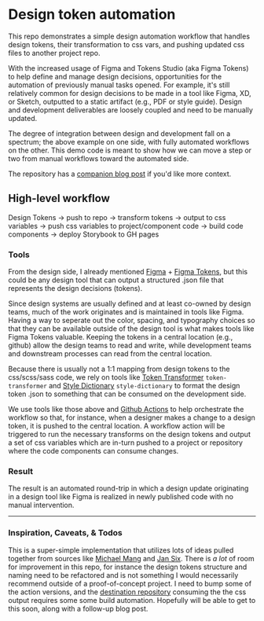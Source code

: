# Design token automation
This repo demonstrates a simple design automation workflow that handles design tokens, their transformation to css vars, and pushing updated css files to another project repo.

With the increased usage of Figma and Tokens Studio (aka Figma Tokens) to help define and manage design decisions, opportunities for the automation of previously manual tasks opened. For example, it's still relatively common for design decisions to be made in a tool like Figma, XD, or Sketch, outputted to a static artifact (e.g., PDF or style guide). Design and development deliverables are loosely coupled and need to be manually updated. 

The degree of integration between design and development fall on a spectrum; the above example on one side, with fully automated workflows on the other. This demo code is meant to show how we can move a step or two from manual workflows toward the automated side.

The repository has a [companion blog post](https://matthewrea.com/blog/design-token-automation-from-figma-to-storybook/) if you'd like more context.

## High-level workflow
Design Tokens -> push to repo -> transform tokens -> output to css variables -> push css variables to project/component code -> build code components -> deploy Storybook to GH pages


### Tools
From the design side, I already mentioned [Figma](https://www.figma.com/design/) + [Figma Tokens](https://tokens.studio/), but this could be any design tool that can output a structured .json file that represents the design decisions (tokens). 

Since design systems are usually defined and at least co-owned by design teams, much of the work originates and is maintained in tools like Figma. Having a way to seperate out the color, spacing, and typography choices so that they can be available outside of the design tool is what makes tools like Figma Tokens valuable. Keeping the tokens in a central location (e.g., github) allow the design teams to read and write, while development teams and downstream processes can read from the central location.

Because there is usually not a 1:1 mapping from design tokens to the css/scss/sass code, we rely on tools like [Token Transformer](https://www.npmjs.com/package/token-transformer) `token-transformer` and [Style Dictionary](https://www.npmjs.com/package/style-dictionary) `style-dictionary` to format the design token .json to something that can be consumed on the development side. 

We use tools like those above and [Github Actions](https://github.com/features/actions) to help orchestrate the workflow so that, for instance, when a designer makes a change to a design token, it is pushed to the central location. A workflow action will be triggered to run the necessary transforms on the design tokens and output a set of css variables which are in-turn pushed to a project or repository where the code components can consume changes.

### Result
The result is an automated round-trip in which a design update originating in a design tool like Figma is realized in newly published code with no manual intervention.

---
### Inspiration, Caveats, & Todos
This is a super-simple implementation that utilizes lots of ideas pulled together from sources like [Michael Mang](https://github.com/michaelmang) and [Jan Six](https://github.com/six7). There is *a lot* of room for improvement in this repo, for instance the design tokens structure and naming need to be refactored and is not something I would necessarily recommend outside of a proof-of-concept project. I need to bump some of the action versions, and the [destination repository](https://github.com/nyan-matt/stencil-storybook-token-demo) consuming the the css output requires some some build automation. 
Hopefully will be able to get to this soon, along with a follow-up blog post. 
